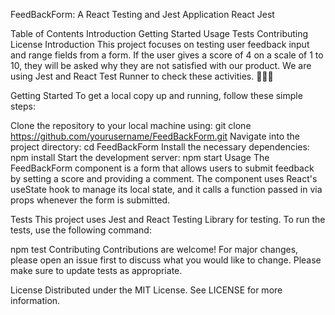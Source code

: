 FeedBackForm: A React Testing and Jest Application
React Jest

Table of Contents
Introduction
Getting Started
Usage
Tests
Contributing
License
Introduction
This project focuses on testing user feedback input and range fields from a form. If the user gives a score of 4 on a scale of 1 to 10, they will be asked why they are not satisfied with our product. We are using Jest and React Test Runner to check these activities. 🧪👨‍💻

Getting Started
To get a local copy up and running, follow these simple steps:

Clone the repository to your local machine using:
git clone https://github.com/yourusername/FeedBackForm.git
Navigate into the project directory:
cd FeedBackForm
Install the necessary dependencies:
npm install
Start the development server:
npm start
Usage
The FeedBackForm component is a form that allows users to submit feedback by setting a score and providing a comment. The component uses React's useState hook to manage its local state, and it calls a function passed in via props whenever the form is submitted.

Tests
This project uses Jest and React Testing Library for testing. To run the tests, use the following command:

npm test
Contributing
Contributions are welcome! For major changes, please open an issue first to discuss what you would like to change. Please make sure to update tests as appropriate.

License
Distributed under the MIT License. See LICENSE for more information.
